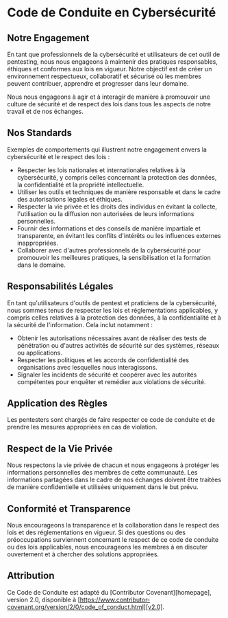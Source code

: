 # Code de Conduite en Cybersécurité

## Notre Engagement

En tant que professionnels de la cybersécurité et utilisateurs de cet outil de pentesting, nous nous engageons à maintenir des pratiques responsables, éthiques et conformes aux lois en vigueur. Notre objectif est de créer un environnement respectueux, collaboratif et sécurisé où les membres peuvent contribuer, apprendre et progresser dans leur domaine.

Nous nous engageons à agir et à interagir de manière à promouvoir une culture de sécurité et de respect des lois dans tous les aspects de notre travail et de nos échanges.

## Nos Standards

Exemples de comportements qui illustrent notre engagement envers la cybersécurité et le respect des lois :

* Respecter les lois nationales et internationales relatives à la cybersécurité, y compris celles concernant la protection des données, la confidentialité et la propriété intellectuelle.
* Utiliser les outils et techniques de manière responsable et dans le cadre des autorisations légales et éthiques.
* Respecter la vie privée et les droits des individus en évitant la collecte, l'utilisation ou la diffusion non autorisées de leurs informations personnelles.
* Fournir des informations et des conseils de manière impartiale et transparente, en évitant les conflits d'intérêts ou les influences externes inappropriées.
* Collaborer avec d'autres professionnels de la cybersécurité pour promouvoir les meilleures pratiques, la sensibilisation et la formation dans le domaine.

## Responsabilités Légales

En tant qu'utilisateurs d'outils de pentest et praticiens de la cybersécurité, nous sommes tenus de respecter les lois et réglementations applicables, y compris celles relatives à la protection des données, à la confidentialité et à la sécurité de l'information. Cela inclut notamment :

* Obtenir les autorisations nécessaires avant de réaliser des tests de pénétration ou d'autres activités de sécurité sur des systèmes, réseaux ou applications.
* Respecter les politiques et les accords de confidentialité des organisations avec lesquelles nous interagissons.
* Signaler les incidents de sécurité et coopérer avec les autorités compétentes pour enquêter et remédier aux violations de sécurité.

## Application des Règles

Les pentesters sont chargés de faire respecter ce code de conduite et de prendre les mesures appropriées en cas de violation.

## Respect de la Vie Privée

Nous respectons la vie privée de chacun et nous engageons à protéger les informations personnelles des membres de cette communauté. Les informations partagées dans le cadre de nos échanges doivent être traitées de manière confidentielle et utilisées uniquement dans le but prévu.

## Conformité et Transparence

Nous encourageons la transparence et la collaboration dans le respect des lois et des réglementations en vigueur. Si des questions ou des préoccupations surviennent concernant le respect de ce code de conduite ou des lois applicables, nous encourageons les membres à en discuter ouvertement et à chercher des solutions appropriées.

## Attribution

Ce Code de Conduite est adapté du [Contributor Covenant][homepage], version 2.0, disponible à [https://www.contributor-covenant.org/version/2/0/code_of_conduct.html][v2.0].
